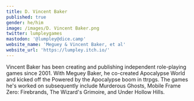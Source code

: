 ```yaml
---
title: D. Vincent Baker
published: true
gender: he/him
image: /images/D. Vincent Baker.png
twitter: lumpleygames
mastodon: '@lumpley@dice.camp'
website_name: 'Meguey & Vincent Baker, et al'
website_url: 'https://lumpley.itch.io/'
---
```


Vincent Baker has been creating and publishing independent role-playing games since 2001. With Meguey Baker, he co-created Apocalypse World and kicked off the Powered by the Apocalypse boom in ttrpgs. The games he's worked on subsequently include Murderous Ghosts, Mobile Frame Zero: Firebrands, The Wizard's Grimoire, and Under Hollow Hills.
